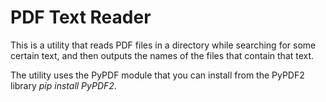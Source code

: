 # PDF Text Reader

This is a utility that reads PDF files in a directory while searching for some certain text, and then outputs the names of the files that contain that text.

The utility uses the PyPDF module that you can install from the PyPDF2 library <i>pip install PyPDF2</i>.

